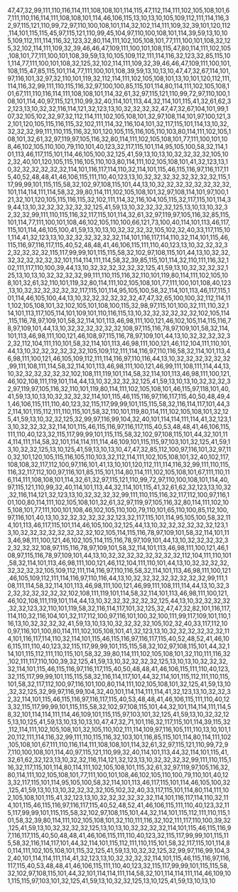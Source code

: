 47,47,32,99,111,110,116,114,111,108,108,101,114,115,47,112,114,111,102,105,108,101,67,111,110,116,114,111,108,108,101,114,46,106,115,13,10,13,10,105,109,112,111,114,116,32,97,115,121,110,99,72,97,110,100,108,101,114,32,102,114,111,109,32,39,101,120,112,114,101,115,115,45,97,115,121,110,99,45,104,97,110,100,108,101,114,39,59,13,10,105,109,112,111,114,116,32,123,32,80,114,111,102,105,108,101,77,111,100,101,108,32,125,32,102,114,111,109,32,39,46,46,47,109,111,100,101,108,115,47,80,114,111,102,105,108,101,77,111,100,101,108,39,59,13,10,105,109,112,111,114,116,32,123,32,85,115,101,114,77,111,100,101,108,32,125,32,102,114,111,109,32,39,46,46,47,109,111,100,101,108,115,47,85,115,101,114,77,111,100,101,108,39,59,13,10,13,10,47,47,32,67,114,101,97,116,101,32,97,32,110,101,119,32,112,114,111,102,105,108,101,13,10,101,120,112,111,114,116,32,99,111,110,115,116,32,97,100,100,85,115,101,114,80,114,111,102,105,108,101,67,111,110,116,114,111,108,108,101,114,32,61,32,97,115,121,110,99,72,97,110,100,108,101,114,40,97,115,121,110,99,32,40,114,101,113,44,32,114,101,115,41,32,61,62,32,123,13,10,32,32,116,114,121,32,123,13,10,32,32,32,32,47,47,32,67,104,101,99,107,32,105,102,32,97,32,112,114,111,102,105,108,101,32,97,108,114,101,97,100,121,32,101,120,105,115,116,115,32,102,111,114,32,116,104,101,32,117,115,101,114,13,10,32,32,32,32,99,111,110,115,116,32,101,120,105,115,116,105,110,103,80,114,111,102,105,108,101,32,61,32,97,119,97,105,116,32,80,114,111,102,105,108,101,77,111,100,101,108,46,102,105,110,100,79,110,101,40,123,32,117,115,101,114,95,105,100,58,32,114,101,113,46,117,115,101,114,46,105,100,32,125,41,59,13,10,13,10,32,32,32,32,105,102,32,40,101,120,105,115,116,105,110,103,80,114,111,102,105,108,101,41,32,123,13,10,32,32,32,32,32,32,114,101,116,117,114,110,32,114,101,115,46,115,116,97,116,117,115,40,52,48,48,41,46,106,115,111,110,40,123,13,10,32,32,32,32,32,32,32,32,115,117,99,99,101,115,115,58,32,102,97,108,115,101,44,13,10,32,32,32,32,32,32,32,32,101,114,114,111,114,58,32,39,80,114,111,102,105,108,101,32,97,108,114,101,97,100,121,32,101,120,105,115,116,115,32,102,111,114,32,116,104,105,115,32,117,115,101,114,39,44,13,10,32,32,32,32,32,32,125,41,59,13,10,32,32,32,32,125,13,10,13,10,32,32,32,32,99,111,110,115,116,32,117,115,101,114,32,61,32,97,119,97,105,116,32,85,115,101,114,77,111,100,101,108,46,102,105,110,100,66,121,73,100,40,114,101,113,46,117,115,101,114,46,105,100,41,59,13,10,13,10,32,32,32,32,105,102,32,40,33,117,115,101,114,41,32,123,13,10,32,32,32,32,32,32,114,101,116,117,114,110,32,114,101,115,46,115,116,97,116,117,115,40,52,48,48,41,46,106,115,111,110,40,123,13,10,32,32,32,32,32,32,32,32,115,117,99,99,101,115,115,58,32,102,97,108,115,101,44,13,10,32,32,32,32,32,32,32,32,101,114,114,111,114,58,32,39,85,115,101,114,32,110,111,116,32,102,111,117,110,100,39,44,13,10,32,32,32,32,32,32,125,41,59,13,10,32,32,32,32,125,13,10,13,10,32,32,32,32,99,111,110,115,116,32,110,101,119,80,114,111,102,105,108,101,32,61,32,110,101,119,32,80,114,111,102,105,108,101,77,111,100,101,108,40,123,13,10,32,32,32,32,32,32,117,115,101,114,95,105,100,58,32,114,101,113,46,117,115,101,114,46,105,100,44,13,10,32,32,32,32,32,32,47,47,32,65,100,100,32,112,114,111,102,105,108,101,32,102,105,101,108,100,115,32,98,97,115,101,100,32,111,110,32,114,101,113,117,105,114,101,109,101,110,116,115,13,10,32,32,32,32,32,32,102,105,114,115,116,78,97,109,101,58,32,114,101,113,46,98,111,100,121,46,102,105,114,115,116,78,97,109,101,44,13,10,32,32,32,32,32,32,108,97,115,116,78,97,109,101,58,32,114,101,113,46,98,111,100,121,46,108,97,115,116,78,97,109,101,44,13,10,32,32,32,32,32,32,112,104,111,110,101,58,32,114,101,113,46,98,111,100,121,46,112,104,111,110,101,44,13,10,32,32,32,32,32,32,105,109,112,111,114,116,97,110,116,58,32,114,101,113,46,98,111,100,121,46,105,109,112,111,114,116,97,110,116,44,13,10,32,32,32,32,32,32,99,111,108,111,114,58,32,114,101,113,46,98,111,100,121,46,99,111,108,111,114,44,13,10,32,32,32,32,32,32,102,108,111,119,101,114,58,32,114,101,113,46,98,111,100,121,46,102,108,111,119,101,114,44,13,10,32,32,32,32,125,41,59,13,10,13,10,32,32,32,32,97,119,97,105,116,32,110,101,119,80,114,111,102,105,108,101,46,115,97,118,101,40,41,59,13,10,13,10,32,32,32,32,114,101,115,46,115,116,97,116,117,115,40,50,48,49,41,46,106,115,111,110,40,123,32,115,117,99,99,101,115,115,58,32,116,114,117,101,44,32,114,101,115,112,111,110,115,101,58,32,110,101,119,80,114,111,102,105,108,101,32,125,41,59,13,10,32,32,125,32,99,97,116,99,104,32,40,101,114,114,111,114,41,32,123,13,10,32,32,32,32,114,101,115,46,115,116,97,116,117,115,40,53,48,48,41,46,106,115,111,110,40,123,32,115,117,99,99,101,115,115,58,32,102,97,108,115,101,44,32,101,114,114,111,114,58,32,101,114,114,111,114,46,109,101,115,115,97,103,101,32,125,41,59,13,10,32,32,125,13,10,125,41,59,13,10,13,10,47,47,32,85,112,100,97,116,101,32,97,110,32,101,120,105,115,116,105,110,103,32,112,114,111,102,105,108,101,32,40,102,117,108,108,32,117,112,100,97,116,101,41,13,10,101,120,112,111,114,116,32,99,111,110,115,116,32,117,112,100,97,116,101,85,115,101,114,80,114,111,102,105,108,101,67,111,110,116,114,111,108,108,101,114,32,61,32,97,115,121,110,99,72,97,110,100,108,101,114,40,97,115,121,110,99,32,40,114,101,113,44,32,114,101,115,41,32,61,62,32,123,13,10,32,32,116,114,121,32,123,13,10,32,32,32,32,99,111,110,115,116,32,117,112,100,97,116,101,100,80,114,111,102,105,108,101,32,61,32,97,119,97,105,116,32,80,114,111,102,105,108,101,77,111,100,101,108,46,102,105,110,100,79,110,101,65,110,100,85,112,100,97,116,101,40,13,10,32,32,32,32,32,32,123,32,117,115,101,114,95,105,100,58,32,114,101,113,46,117,115,101,114,46,105,100,32,125,44,13,10,32,32,32,32,32,32,123,13,10,32,32,32,32,32,32,32,32,102,105,114,115,116,78,97,109,101,58,32,114,101,113,46,98,111,100,121,46,102,105,114,115,116,78,97,109,101,44,13,10,32,32,32,32,32,32,32,32,108,97,115,116,78,97,109,101,58,32,114,101,113,46,98,111,100,121,46,108,97,115,116,78,97,109,101,44,13,10,32,32,32,32,32,32,32,32,112,104,111,110,101,58,32,114,101,113,46,98,111,100,121,46,112,104,111,110,101,44,13,10,32,32,32,32,32,32,32,32,105,109,112,111,114,116,97,110,116,58,32,114,101,113,46,98,111,100,121,46,105,109,112,111,114,116,97,110,116,44,13,10,32,32,32,32,32,32,32,32,99,111,108,111,114,58,32,114,101,113,46,98,111,100,121,46,99,111,108,111,114,44,13,10,32,32,32,32,32,32,32,32,102,108,111,119,101,114,58,32,114,101,113,46,98,111,100,121,46,102,108,111,119,101,114,44,13,10,32,32,32,32,32,32,125,44,13,10,32,32,32,32,32,32,123,32,110,101,119,58,32,116,114,117,101,32,125,32,47,47,32,82,101,116,117,114,110,32,116,104,101,32,117,112,100,97,116,101,100,32,100,111,99,117,109,101,110,116,13,10,32,32,32,32,41,59,13,10,13,10,32,32,32,32,105,102,32,40,33,117,112,100,97,116,101,100,80,114,111,102,105,108,101,41,32,123,13,10,32,32,32,32,32,32,114,101,116,117,114,110,32,114,101,115,46,115,116,97,116,117,115,40,52,48,52,41,46,106,115,111,110,40,123,32,115,117,99,99,101,115,115,58,32,102,97,108,115,101,44,32,114,101,115,112,111,110,115,101,58,32,39,80,114,111,102,105,108,101,32,110,111,116,32,102,111,117,110,100,39,32,125,41,59,13,10,32,32,32,32,125,13,10,13,10,32,32,32,32,114,101,115,46,115,116,97,116,117,115,40,50,48,48,41,46,106,115,111,110,40,123,32,115,117,99,99,101,115,115,58,32,116,114,117,101,44,32,114,101,115,112,111,110,115,101,58,32,117,112,100,97,116,101,100,80,114,111,102,105,108,101,32,125,41,59,13,10,32,32,125,32,99,97,116,99,104,32,40,101,114,114,111,114,41,32,123,13,10,32,32,32,32,114,101,115,46,115,116,97,116,117,115,40,53,48,48,41,46,106,115,111,110,40,123,32,115,117,99,99,101,115,115,58,32,102,97,108,115,101,44,32,101,114,114,111,114,58,32,101,114,114,111,114,46,109,101,115,115,97,103,101,32,125,41,59,13,10,32,32,125,13,10,125,41,59,13,10,13,10,13,10,47,47,32,71,101,116,32,117,115,101,114,39,115,32,112,114,111,102,105,108,101,32,105,110,102,111,114,109,97,116,105,111,110,13,10,101,120,112,111,114,116,32,99,111,110,115,116,32,103,101,116,85,115,101,114,80,114,111,102,105,108,101,67,111,110,116,114,111,108,108,101,114,32,61,32,97,115,121,110,99,72,97,110,100,108,101,114,40,97,115,121,110,99,32,40,114,101,113,44,32,114,101,115,41,32,61,62,32,123,13,10,32,32,116,114,121,32,123,13,10,32,32,32,32,99,111,110,115,116,32,117,115,101,114,80,114,111,102,105,108,101,115,32,61,32,97,119,97,105,116,32,80,114,111,102,105,108,101,77,111,100,101,108,46,102,105,110,100,79,110,101,40,123,32,117,115,101,114,95,105,100,58,32,114,101,113,46,117,115,101,114,46,105,100,32,125,41,59,13,10,13,10,32,32,32,32,105,102,32,40,33,117,115,101,114,80,114,111,102,105,108,101,115,41,32,123,13,10,32,32,32,32,32,32,114,101,116,117,114,110,32,114,101,115,46,115,116,97,116,117,115,40,52,48,52,41,46,106,115,111,110,40,123,32,115,117,99,99,101,115,115,58,32,102,97,108,115,101,44,32,114,101,115,112,111,110,115,101,58,32,39,80,114,111,102,105,108,101,32,110,111,116,32,102,111,117,110,100,39,32,125,41,59,13,10,32,32,32,32,125,13,10,13,10,32,32,32,32,114,101,115,46,115,116,97,116,117,115,40,50,48,48,41,46,106,115,111,110,40,123,32,115,117,99,99,101,115,115,58,32,116,114,117,101,44,32,114,101,115,112,111,110,115,101,58,32,117,115,101,114,80,114,111,102,105,108,101,115,32,125,41,59,13,10,32,32,125,32,99,97,116,99,104,32,40,101,114,114,111,114,41,32,123,13,10,32,32,32,32,114,101,115,46,115,116,97,116,117,115,40,53,48,48,41,46,106,115,111,110,40,123,32,115,117,99,99,101,115,115,58,32,102,97,108,115,101,44,32,101,114,114,111,114,58,32,101,114,114,111,114,46,109,101,115,115,97,103,101,32,125,41,59,13,10,32,32,125,13,10,125,41,59,13,10,13,10